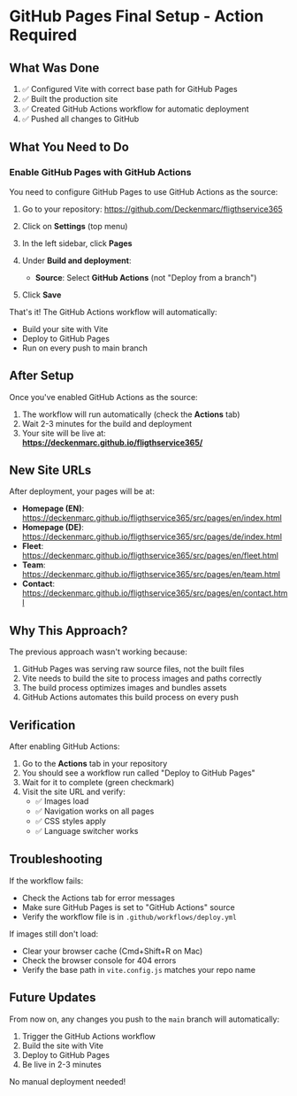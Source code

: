 # GitHub Pages Final Setup - Action Required

## What Was Done

1. ✅ Configured Vite with correct base path for GitHub Pages
2. ✅ Built the production site
3. ✅ Created GitHub Actions workflow for automatic deployment
4. ✅ Pushed all changes to GitHub

## What You Need to Do

### Enable GitHub Pages with GitHub Actions

You need to configure GitHub Pages to use GitHub Actions as the source:

1. Go to your repository: https://github.com/Deckenmarc/fligthservice365

2. Click on **Settings** (top menu)

3. In the left sidebar, click **Pages**

4. Under **Build and deployment**:
   - **Source**: Select **GitHub Actions** (not "Deploy from a branch")
   
5. Click **Save**

That's it! The GitHub Actions workflow will automatically:
- Build your site with Vite
- Deploy to GitHub Pages
- Run on every push to main branch

## After Setup

Once you've enabled GitHub Actions as the source:

1. The workflow will run automatically (check the **Actions** tab)
2. Wait 2-3 minutes for the build and deployment
3. Your site will be live at: **https://deckenmarc.github.io/fligthservice365/**

## New Site URLs

After deployment, your pages will be at:

- **Homepage (EN)**: https://deckenmarc.github.io/fligthservice365/src/pages/en/index.html
- **Homepage (DE)**: https://deckenmarc.github.io/fligthservice365/src/pages/de/index.html
- **Fleet**: https://deckenmarc.github.io/fligthservice365/src/pages/en/fleet.html
- **Team**: https://deckenmarc.github.io/fligthservice365/src/pages/en/team.html
- **Contact**: https://deckenmarc.github.io/fligthservice365/src/pages/en/contact.html

## Why This Approach?

The previous approach wasn't working because:
1. GitHub Pages was serving raw source files, not the built files
2. Vite needs to build the site to process images and paths correctly
3. The build process optimizes images and bundles assets
4. GitHub Actions automates this build process on every push

## Verification

After enabling GitHub Actions:

1. Go to the **Actions** tab in your repository
2. You should see a workflow run called "Deploy to GitHub Pages"
3. Wait for it to complete (green checkmark)
4. Visit the site URL and verify:
   - ✅ Images load
   - ✅ Navigation works on all pages
   - ✅ CSS styles apply
   - ✅ Language switcher works

## Troubleshooting

If the workflow fails:
- Check the Actions tab for error messages
- Make sure GitHub Pages is set to "GitHub Actions" source
- Verify the workflow file is in `.github/workflows/deploy.yml`

If images still don't load:
- Clear your browser cache (Cmd+Shift+R on Mac)
- Check the browser console for 404 errors
- Verify the base path in `vite.config.js` matches your repo name

## Future Updates

From now on, any changes you push to the `main` branch will automatically:
1. Trigger the GitHub Actions workflow
2. Build the site with Vite
3. Deploy to GitHub Pages
4. Be live in 2-3 minutes

No manual deployment needed!
